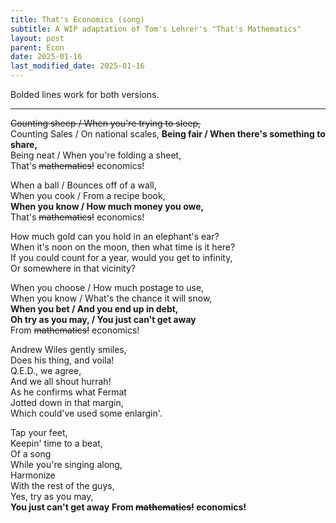 ```yaml
---
title: That's Economics (song)
subtitle: A WIP adaptation of Tom's Lehrer's "That's Mathematics" 
layout: post
parent: Econ
date: 2025-01-16
last_modified_date: 2025-01-16
---
```


Bolded lines work for both versions.

---

~~Counting sheep  / When you're trying to sleep,~~  
Counting Sales / On national scales,
**Being fair  / When there's something to share,**  
Being neat  / When you're folding a sheet,  
That's ~~mathematics!~~ economics!  

When a ball / Bounces off of a wall,  
When you cook / From a recipe book,  
**When you know / How much money you owe,**  
That's ~~mathematics!~~ economics!  


How much gold can you hold in an elephant's ear?  
When it's noon on the moon, then what time is it here?  
If you could count for a year, would you get to infinity,  
Or somewhere in that vicinity?  

When you choose / How much postage to use,  
When you know / What's the chance it will snow,  
**When you bet / And you end up in debt,**  
**Oh try as you may, / You just can't get away**  
From ~~mathematics!~~ economics!  


Andrew Wiles gently smiles,  
Does his thing, and voila!  
Q.E.D., we agree,  
And we all shout hurrah!  
As he confirms what Fermat  
Jotted down in that margin,  
Which could've used some enlargin'.  

Tap your feet,  
Keepin' time to a beat,  
Of a song  
While you're singing along,  
Harmonize  
With the rest of the guys,  
Yes, try as you may,  
**You just can't get away** 
**From ~~mathematics!~~ economics!**



